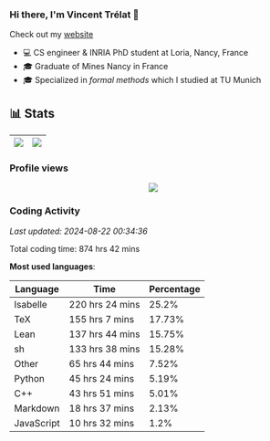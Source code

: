 ### Hi there, I'm Vincent Trélat 👋

Check out my [website](https://vtrelat.github.io)

-   💻 CS engineer & INRIA PhD student at Loria, Nancy, France
-   🎓 Graduate of Mines Nancy in France
-   🎓 Specialized in _formal methods_ which I studied at TU Munich

## 📊 **Stats**

| <img align="center" src="https://readme-stats.clckblog.space/api?username=VTrelat&show_icons=true&include_all_commits=true&theme=tokyonight&hide_border=true" /> | <img align="center" src="https://readme-stats.clckblog.space/api/top-langs/?username=VTrelat&layout=compact&theme=tokyonight&hide_border=true" /> |
| ---------------------------------------------------------------------------------------------------------------------------------------------------------------- | ------------------------------------------------------------------------------------------------------------------------------------------------- |

### Profile views

<p align="center">
 <img src="https://profile-counter.glitch.me/VTrelat/count.svg" />
</p>

<!--automations-->
### Coding Activity
_Last updated: 2024-08-22 00:34:36_

Total coding time: 874 hrs 42 mins

**Most used languages**:

| Language | Time | Percentage |
| ------------- | ------------- | ------------- |
| Isabelle | 220 hrs 24 mins | 25.2% |
| TeX | 155 hrs 7 mins | 17.73% |
| Lean | 137 hrs 44 mins | 15.75% |
| sh | 133 hrs 38 mins | 15.28% |
| Other | 65 hrs 44 mins | 7.52% |
| Python | 45 hrs 24 mins | 5.19% |
| C++ | 43 hrs 51 mins | 5.01% |
| Markdown | 18 hrs 37 mins | 2.13% |
| JavaScript | 10 hrs 32 mins | 1.2% |

